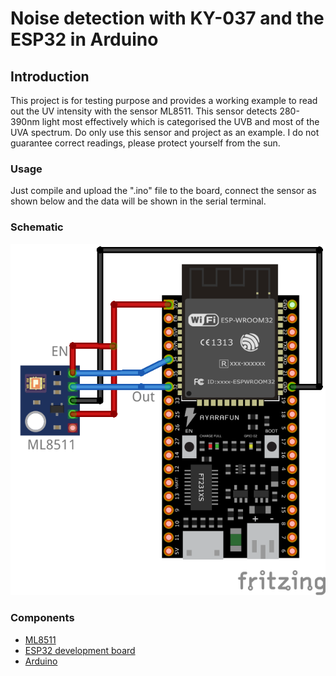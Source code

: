 # Noise detection with KY-037 and the ESP32 in Arduino

## Introduction

This project is for testing purpose and provides a working example to read out the UV intensity with the sensor ML8511. This sensor detects 280-390nm light most effectively which is categorised the UVB and most of the UVA spectrum. Do only use this sensor and project as an example. I do not guarantee correct readings, please protect yourself from the sun.

### Usage

Just compile and upload the ".ino" file to the board, connect the sensor as shown below and the data will be shown in the serial terminal. 


### Schematic

![SDS011](pictures/ML8511-ESP32.png)
 
### Components
* [ML8511](http://journal2.um.ac.id/index.php/jodli/article/view/17091)
* [ESP32 development board](https://www.espressif.com/en/products/devkits)
* [Arduino](https://www.arduino.cc) 


